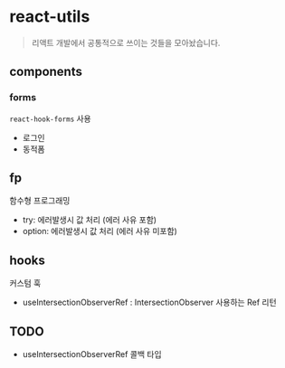 # react-utils

> 리액트 개발에서 공통적으로 쓰이는 것들을 모아놨습니다.

## components

### forms

`react-hook-forms` 사용

- 로그인
- 동적폼

## fp

함수형 프로그래밍

- try: 에러발생시 값 처리 (에러 사유 포함)
- option: 에러발생시 값 처리 (에러 사유 미포함)

## hooks

커스텀 훅

- useIntersectionObserverRef : IntersectionObserver 사용하는 Ref 리턴

## TODO

- useIntersectionObserverRef 콜백 타입
